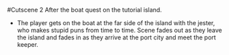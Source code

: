 #Cutscene 2
After the boat quest on the tutorial island.
* The player gets on the boat at the far side of the island with the jester, who makes stupid puns from time to time. Scene fades out as they leave the island and fades in as they arrive at the port city and meet the port keeper.
